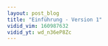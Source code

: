 ```yaml
---
layout: post_blog
title: "Einführung - Version 1"
vidid_vim: 160987632
vidid_yt: wd_n36eP8Zc
---
```

